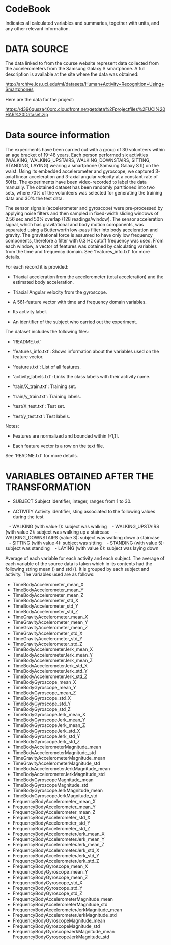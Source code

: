 
# CodeBook

Indicates all calculated variables and summaries, together with units, and any other relevant information.

#  DATA SOURCE

The data linked to from the course website represent data collected from the accelerometers from the Samsung Galaxy S smartphone. A full description is available at the site where the data was obtained:

http://archive.ics.uci.edu/ml/datasets/Human+Activity+Recognition+Using+Smartphones

Here are the data for the project:

https://d396qusza40orc.cloudfront.net/getdata%2Fprojectfiles%2FUCI%20HAR%20Dataset.zip

# Data source information 

The experiments have been carried out with a group of 30 volunteers within an age bracket of 19-48 years. Each person performed six activities (WALKING, WALKING_UPSTAIRS, WALKING_DOWNSTAIRS, SITTING, STANDING, LAYING) wearing a smartphone (Samsung Galaxy S II) on the waist. Using its embedded accelerometer and gyroscope, we captured 3-axial linear acceleration and 3-axial angular velocity at a constant rate of 50Hz. The experiments have been video-recorded to label the data manually. The obtained dataset has been randomly partitioned into two sets, where 70% of the volunteers was selected for generating the training data and 30% the test data. 

The sensor signals (accelerometer and gyroscope) were pre-processed by applying noise filters and then sampled in fixed-width sliding windows of 2.56 sec and 50% overlap (128 readings/window). The sensor acceleration signal, which has gravitational and body motion components, was separated using a Butterworth low-pass filter into body acceleration and gravity. The gravitational force is assumed to have only low frequency components, therefore a filter with 0.3 Hz cutoff frequency was used. From each window, a vector of features was obtained by calculating variables from the time and frequency domain. See 'features_info.txt' for more details. 

For each record it is provided:

- Triaxial acceleration from the accelerometer (total acceleration) and the estimated body acceleration.

- Triaxial Angular velocity from the gyroscope. 

- A 561-feature vector with time and frequency domain variables. 

- Its activity label. 

- An identifier of the subject who carried out the experiment.

The dataset includes the following files:

- 'README.txt'

- 'features_info.txt': Shows information about the variables used on the feature vector.

- 'features.txt': List of all features.

- 'activity_labels.txt': Links the class labels with their activity name.

- 'train/X_train.txt': Training set.

- 'train/y_train.txt': Training labels.

- 'test/X_test.txt': Test set.

- 'test/y_test.txt': Test labels.

Notes: 

- Features are normalized and bounded within [-1,1].

- Each feature vector is a row on the text file.

See 'README.txt' for more details. 

# VARIABLES OBTAINED AFTER THE TRANSFORMATION

- SUBJECT Subject identifier, integer, ranges from 1 to 30.

- ACTIVITY Activity identifier, sting associated to the following values during the test

   - WALKING (with value 1): subject was walking
   - WALKING_UPSTAIRS (with value 2): subject was walking up a staircase
   - WALKING_DOWNSTAIRS (value 3): subject was walking down a staircase
   - SITTING (with value 4): subject was sitting
   - STANDING (with value 5): subject was standing
   - LAYING (with value 6): subject was laying down

Average of each variable for each activity and each subject. The average of each variable of the source data is taken which in its contents had the following string mean () and std ().
It is grouped by each subject and activity. The variables used are as follows:

- TimeBodyAccelerometer_mean_X
- TimeBodyAccelerometer_mean_Y
- TimeBodyAccelerometer_mean_Z
- TimeBodyAccelerometer_std_X
- TimeBodyAccelerometer_std_Y
- TimeBodyAccelerometer_std_Z
- TimeGravityAccelerometer_mean_X
- TimeGravityAccelerometer_mean_Y
- TimeGravityAccelerometer_mean_Z
- TimeGravityAccelerometer_std_X
- TimeGravityAccelerometer_std_Y
- TimeGravityAccelerometer_std_Z
- TimeBodyAccelerometerJerk_mean_X
- TimeBodyAccelerometerJerk_mean_Y
- TimeBodyAccelerometerJerk_mean_Z
- TimeBodyAccelerometerJerk_std_X
- TimeBodyAccelerometerJerk_std_Y
- TimeBodyAccelerometerJerk_std_Z
- TimeBodyGyroscope_mean_X
- TimeBodyGyroscope_mean_Y
- TimeBodyGyroscope_mean_Z
- TimeBodyGyroscope_std_X
- TimeBodyGyroscope_std_Y
- TimeBodyGyroscope_std_Z
- TimeBodyGyroscopeJerk_mean_X
- TimeBodyGyroscopeJerk_mean_Y
- TimeBodyGyroscopeJerk_mean_Z
- TimeBodyGyroscopeJerk_std_X
- TimeBodyGyroscopeJerk_std_Y
- TimeBodyGyroscopeJerk_std_Z
- TimeBodyAccelerometerMagnitude_mean
- TimeBodyAccelerometerMagnitude_std
- TimeGravityAccelerometerMagnitude_mean
- TimeGravityAccelerometerMagnitude_std
- TimeBodyAccelerometerJerkMagnitude_mean
- TimeBodyAccelerometerJerkMagnitude_std
- TimeBodyGyroscopeMagnitude_mean
- TimeBodyGyroscopeMagnitude_std
- TimeBodyGyroscopeJerkMagnitude_mean
- TimeBodyGyroscopeJerkMagnitude_std
- FrequencyBodyAccelerometer_mean_X
- FrequencyBodyAccelerometer_mean_Y
- FrequencyBodyAccelerometer_mean_Z
- FrequencyBodyAccelerometer_std_X
- FrequencyBodyAccelerometer_std_Y
- FrequencyBodyAccelerometer_std_Z
- FrequencyBodyAccelerometerJerk_mean_X
- FrequencyBodyAccelerometerJerk_mean_Y
- FrequencyBodyAccelerometerJerk_mean_Z
- FrequencyBodyAccelerometerJerk_std_X
- FrequencyBodyAccelerometerJerk_std_Y
- FrequencyBodyAccelerometerJerk_std_Z
- FrequencyBodyGyroscope_mean_X
- FrequencyBodyGyroscope_mean_Y
- FrequencyBodyGyroscope_mean_Z
- FrequencyBodyGyroscope_std_X
- FrequencyBodyGyroscope_std_Y
- FrequencyBodyGyroscope_std_Z
- FrequencyBodyAccelerometerMagnitude_mean
- FrequencyBodyAccelerometerMagnitude_std
- FrequencyBodyAccelerometerJerkMagnitude_mean
- FrequencyBodyAccelerometerJerkMagnitude_std
- FrequencyBodyGyroscopeMagnitude_mean
- FrequencyBodyGyroscopeMagnitude_std
- FrequencyBodyGyroscopeJerkMagnitude_mean
 FrequencyBodyGyroscopeJerkMagnitude_std



